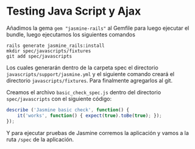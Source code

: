 # Testing Java Script y Ajax

Añadimos la gema `gem "jasmine-rails"` al Gemfile para luego ejecutar el bundle, luego ejecutamos los siguientes comandos
```
rails generate jasmine_rails:install 
mkdir spec/javascripts/fixtures 
git add spec/javascripts 
```

Los cuales generarán dentro de la carpeta spec el directorio `javascripts/support/jasmine.yml` y el siguiente comando creará 
el directorio `javascripts/fixtures`. Para finalmente agregarlos al git.

Creamos el archivo `basic_check_spec.js` dentro del directorio `spec/javascripts` con el siguiente código:

```javascript
describe ('Jasmine basic check', function() { 
    it('works', function() { expect(true).toBe(true); }); 
}); 
```

Y para ejecutar pruebas de Jasmine corremos la aplicación y vamos a la ruta `/spec` de la aplicación.
